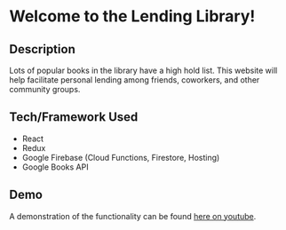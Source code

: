 # Welcome to the Lending Library!

## Description
Lots of popular books in the library have a high hold list. This website will help facilitate personal lending among friends, coworkers, and other community groups.

## Tech/Framework Used
- React  
- Redux  
- Google Firebase (Cloud Functions, Firestore, Hosting)  
- Google Books API  

## Demo
A demonstration of the functionality can be found [here on youtube](https://youtu.be/JGH3J8CiONs).
